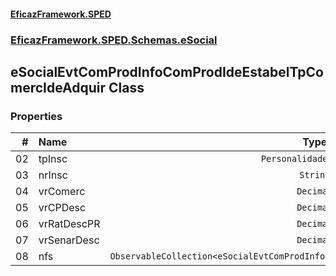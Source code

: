 #### [EficazFramework.SPED](EficazFrameworkSPED.md 'EficazFramework SPED')
### [EficazFramework.SPED.Schemas.eSocial](EficazFramework.SPED.Schemas.eSocial.md 'EficazFramework.SPED.Schemas.eSocial')

## eSocialEvtComProdInfoComProdIdeEstabelTpComercIdeAdquir Class
### Properties

| # | Name | Type | |
| ---: | :--- | :---: | :--- |
| 02 | tpInsc | `PersonalidadeJuridica` |  |
| 03 | nrInsc | `String` |  |
| 04 | vrComerc | `Decimal` |  |
| 05 | vrCPDesc | `Decimal` |  |
| 06 | vrRatDescPR | `Decimal` |  |
| 07 | vrSenarDesc | `Decimal` |  |
| 08 | nfs | `ObservableCollection<eSocialEvtComProdInfoComProdIdeEstabelTpComercIdeAdquirNfs>` |  |
